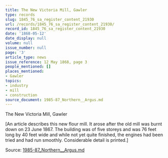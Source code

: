 ```yaml
---
title: The New Victoria Mill, Gawler
type: records
slug: 1845_76_sa_register_content_21930
url: /records/1845_76_sa_register_content_21930/
record_id: 1845_76_sa_register_content_21930
date: '1868-05-12'
date_display: null
volume: null
issue_number: null
page: '3'
article_type: news
issue_reference: 12 May 1868, page 3
people_mentioned: []
places_mentioned:
- Gawler
topics:
- industry
- mill
- construction
source_document: 1985-87_Northern__Argus.md
---
```


The New Victoria Mill, Gawler

[An article describes this new flour mill.  It arose after the old mill was burnt down on 23 June 1867.  The building was of five storeys and was 76 feet long by 40 feet wide and while not yet quite finished, the engines had been tried and had run smoothly.  Considerable detail is printed.]

Source: [1985-87_Northern__Argus.md](/downloads/markdown/1985-87_Northern__Argus.md)
